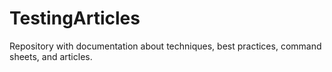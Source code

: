 # TestingArticles
Repository with documentation about techniques, best practices, command sheets, and articles.
